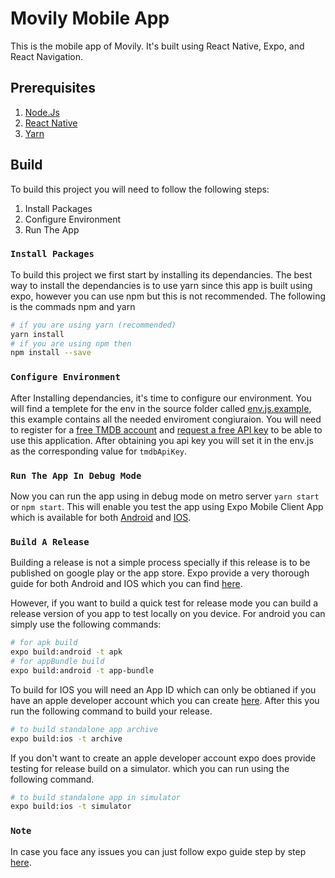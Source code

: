 # Movily Mobile App
This is the mobile app of Movily. It's built using React Native, Expo, and React Navigation.

## Prerequisites
1. [Node.Js](https://nodejs.org/en/download/)
2. [React Native](https://reactnative.dev/docs/environment-setup)
3. [Yarn](https://yarnpkg.com/getting-started/install)

## Build

To build this project you will need to follow the following steps:
1. Install Packages
2. Configure Environment
3. Run The App

### `Install Packages`

To build this project we first start by installing its dependancies. The best way to install the dependancies is to use yarn since this app is built using expo, however you can use npm but this is not recommended. The following is the commads npm and yarn
```bash
# if you are using yarn (recommended)
yarn install
# if you are using npm then
npm install --save
```

### `Configure Environment`

After Installing dependancies, it's time to configure our environment. You will find a templete for the env in the source folder called [env.js.example](./src/env.js.example), this example contains all the needed enviroment congiuraion. You will need to register for a [free TMDB account](https://www.themoviedb.org/signup) and [request a free API key](https://www.themoviedb.org/settings/api) to be able to use this application. After obtaining you api key you will set it in the env.js as the corresponding value for `tmdbApiKey`.

### `Run The App In Debug Mode`

Now you can run the app using in debug mode on metro server `yarn start` or `npm start`. This will enable you test the app using Expo Mobile Client App which is available for both [Android](https://play.google.com/store/apps/details?id=host.exp.exponent) and [IOS](https://apps.apple.com/us/app/expo-client/id982107779).

### `Build A Release`
Building a release is not a simple process specially if this release is to be published on google play or the app store. Expo provide a very thorough guide for both Android and IOS which you can find [here](https://docs.expo.io/distribution/uploading-apps/).

However, if you want to build a quick test for release mode you can build a release version of you app to test locally on you device. For android you can simply use the following commands:
```bash
# for apk build
expo build:android -t apk
# for appBundle build
expo build:android -t app-bundle
``` 

To build for IOS you will need an App ID which can only be obtianed if you have an apple developer account which you can create [here](https://developer.apple.com/). After this you run the following command to build your release.
```bash
# to build standalone app archive
expo build:ios -t archive
``` 

If you don't want to create an apple developer account expo does provide testing for release build on a simulator. which you can run using the following command.
```bash
# to build standalone app in simulator
expo build:ios -t simulator
``` 

### `Note`
In case you face any issues you can just follow expo guide step by step [here](https://docs.expo.io/distribution/building-standalone-apps/).
